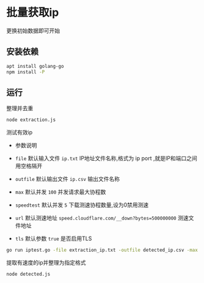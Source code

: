 # 批量获取ip

更换初始数据即可开始

## 安装依赖

```bash
apt install golang-go
npm install -P
```

## 运行

整理并去重

```bash
node extraction.js
```

测试有效ip

- 参数说明

- `file` 默认输入文件 `ip.txt` IP地址文件名称,格式为 ip port ,就是IP和端口之间用空格隔开
- `outfile` 默认输出文件 `ip.csv` 输出文件名称
- `max` 默认并发 `100` 并发请求最大协程数
- `speedtest` 默认并发 `5` 下载测速协程数量,设为0禁用测速
- `url` 默认测速地址 `speed.cloudflare.com/__down?bytes=500000000` 测速文件地址
- `tls` 默认参数 `true` 是否启用TLS

```bash
go run iptest.go -file extraction_ip.txt -outfile detected_ip.csv -max 50
```

提取有速度的ip并整理为指定格式

```bash
node detected.js
```
